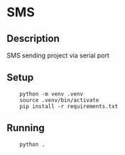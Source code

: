 # SMS

## Description
SMS sending project via serial port

## Setup
        python -m venv .venv
        source .venv/bin/activate
        pip install -r requirements.txt

## Running
        python .
